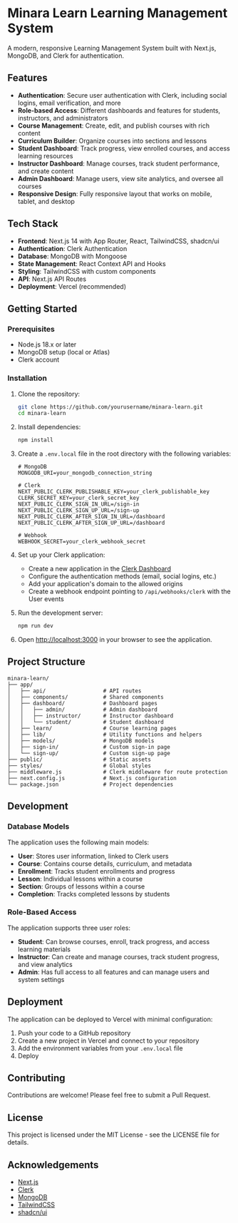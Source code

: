 # Minara Learn Learning Management System

A modern, responsive Learning Management System built with Next.js, MongoDB, and Clerk for authentication.

## Features

- **Authentication**: Secure user authentication with Clerk, including social logins, email verification, and more
- **Role-based Access**: Different dashboards and features for students, instructors, and administrators
- **Course Management**: Create, edit, and publish courses with rich content
- **Curriculum Builder**: Organize courses into sections and lessons
- **Student Dashboard**: Track progress, view enrolled courses, and access learning resources
- **Instructor Dashboard**: Manage courses, track student performance, and create content
- **Admin Dashboard**: Manage users, view site analytics, and oversee all courses
- **Responsive Design**: Fully responsive layout that works on mobile, tablet, and desktop

## Tech Stack

- **Frontend**: Next.js 14 with App Router, React, TailwindCSS, shadcn/ui
- **Authentication**: Clerk Authentication
- **Database**: MongoDB with Mongoose
- **State Management**: React Context API and Hooks
- **Styling**: TailwindCSS with custom components
- **API**: Next.js API Routes
- **Deployment**: Vercel (recommended)

## Getting Started

### Prerequisites

- Node.js 18.x or later
- MongoDB setup (local or Atlas)
- Clerk account

### Installation

1. Clone the repository:

   ```bash
   git clone https://github.com/yourusername/minara-learn.git
   cd minara-learn
   ```

2. Install dependencies:

   ```bash
   npm install
   ```

3. Create a `.env.local` file in the root directory with the following variables:

   ```
   # MongoDB
   MONGODB_URI=your_mongodb_connection_string

   # Clerk
   NEXT_PUBLIC_CLERK_PUBLISHABLE_KEY=your_clerk_publishable_key
   CLERK_SECRET_KEY=your_clerk_secret_key
   NEXT_PUBLIC_CLERK_SIGN_IN_URL=/sign-in
   NEXT_PUBLIC_CLERK_SIGN_UP_URL=/sign-up
   NEXT_PUBLIC_CLERK_AFTER_SIGN_IN_URL=/dashboard
   NEXT_PUBLIC_CLERK_AFTER_SIGN_UP_URL=/dashboard

   # Webhook
   WEBHOOK_SECRET=your_clerk_webhook_secret
   ```

4. Set up your Clerk application:

   - Create a new application in the [Clerk Dashboard](https://dashboard.clerk.dev/)
   - Configure the authentication methods (email, social logins, etc.)
   - Add your application's domain to the allowed origins
   - Create a webhook endpoint pointing to `/api/webhooks/clerk` with the User events

5. Run the development server:

   ```bash
   npm run dev
   ```

6. Open [http://localhost:3000](http://localhost:3000) in your browser to see the application.

## Project Structure

```
minara-learn/
├── app/
│   ├── api/                  # API routes
│   ├── components/           # Shared components
│   ├── dashboard/            # Dashboard pages
│   │   ├── admin/            # Admin dashboard
│   │   ├── instructor/       # Instructor dashboard
│   │   └── student/          # Student dashboard
│   ├── learn/                # Course learning pages
│   ├── lib/                  # Utility functions and helpers
│   ├── models/               # MongoDB models
│   ├── sign-in/              # Custom sign-in page
│   └── sign-up/              # Custom sign-up page
├── public/                   # Static assets
├── styles/                   # Global styles
├── middleware.js             # Clerk middleware for route protection
├── next.config.js            # Next.js configuration
└── package.json              # Project dependencies
```

## Development

### Database Models

The application uses the following main models:

- **User**: Stores user information, linked to Clerk users
- **Course**: Contains course details, curriculum, and metadata
- **Enrollment**: Tracks student enrollments and progress
- **Lesson**: Individual lessons within a course
- **Section**: Groups of lessons within a course
- **Completion**: Tracks completed lessons by students

### Role-Based Access

The application supports three user roles:

- **Student**: Can browse courses, enroll, track progress, and access learning materials
- **Instructor**: Can create and manage courses, track student progress, and view analytics
- **Admin**: Has full access to all features and can manage users and system settings

## Deployment

The application can be deployed to Vercel with minimal configuration:

1. Push your code to a GitHub repository
2. Create a new project in Vercel and connect to your repository
3. Add the environment variables from your `.env.local` file
4. Deploy

## Contributing

Contributions are welcome! Please feel free to submit a Pull Request.

## License

This project is licensed under the MIT License - see the LICENSE file for details.

## Acknowledgements

- [Next.js](https://nextjs.org/)
- [Clerk](https://clerk.dev/)
- [MongoDB](https://www.mongodb.com/)
- [TailwindCSS](https://tailwindcss.com/)
- [shadcn/ui](https://ui.shadcn.com/)
